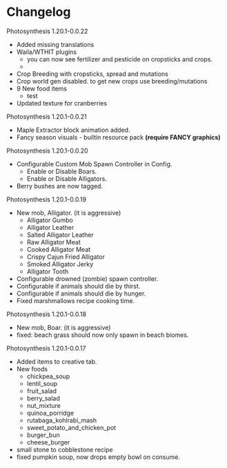 # Changelog

Photosynthesis 1.20.1-0.0.22
- Added missing translations
- Waila/WTHIT plugins
  - you can now see fertilizer and pesticide on cropsticks and crops.
  - 
- Crop Breeding with cropsticks, spread and mutations
- Crop world gen disabled. to get new crops use breeding/mutations
- 9 New food items
  - test
- Updated texture for cranberries

Photosynthesis 1.20.1-0.0.21
- Maple Extractor block animation added.
- Fancy season visuals - builtin resource pack **(require FANCY graphics)**

Photosynthesis 1.20.1-0.0.20
- Configurable Custom Mob Spawn Controller in Config.
    - Enable or Disable Boars.
    - Enable or Disable Alligators.
- Berry bushes are now tagged.

Photosynthesis 1.20.1-0.0.19
- New mob, Alligator. (it is aggressive)
    - Alligator Gumbo
    - Alligator Leather
    - Salted Alligator Leather
    - Raw Alligator Meat
    - Cooked Alligator Meat
    - Crispy Cajun Fried Alligator
    - Smoked Alligator Jerky
    - Alligator Tooth
- Configurable drowned (zombie) spawn controller.
- Configurable if animals should die by thirst.
- Configurable if animals should die by hunger.
- Fixed marshmallows recipe cooking time.

Photosynthesis 1.20.1-0.0.18
- New mob, Boar. (it is aggressive)
- fixed: beach grass should now only spawn in beach biomes.

Photosynthesis 1.20.1-0.0.17
- Added items to creative tab.
- New foods
    - chickpea_soup
    - lentil_soup
    - fruit_salad
    - berry_salad
    - nut_mixture
    - quinoa_porridge
    - rutabaga_kohlrabi_mash
    - sweet_potato_and_chicken_pot
    - burger_bun
    - cheese_burger
- small stone to cobblestone recipe
- fixed pumpkin soup, now drops empty bowl on consume.